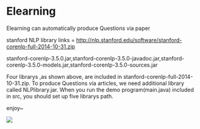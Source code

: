 Elearning
=========

Elearning can automatically produce Questions via paper 

stanford NLP library links = http://nlp.stanford.edu/software/stanford-corenlp-full-2014-10-31.zip

stanford-corenlp-3.5.0.jar,stanford-corenlp-3.5.0-javadoc.jar,stanford-corenlp-3.5.0-models.jar,stanford-corenlp-3.5.0-sources.jar

Four librarys ,as shown above, are included in stanford-corenlp-full-2014-10-31.zip.
To produce Questions via articles, we need additional library called NLPlibrary.jar.
When you run the demo program(main.java) included in src, you should set up five librarys path.

enjoy~

![](https://scontent-a-pao.xx.fbcdn.net/hphotos-xpa1/v/t1.0-9/10915209_905753542792299_6679879798967685987_n.jpg?oh=25eeac2757f26e3b886c5b3fc79f39d4&oe=553B143E)
